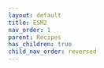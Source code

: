 ```yaml
---
layout: default
title: ESM2
nav_order: 1
parent: Recipes
has_children: true
child_nav_order: reversed
---
```

